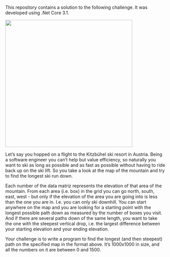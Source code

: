 This repository contains a solution to the following challenge.
It was developed using .Net Core 3.1.

<img src="https://matildastorage.blob.core.windows.net/matildaservices/bestfallseeker.png" height="400px" width="auto">

Let’s say you hopped on a flight to the Kitzbühel ski resort in Austria. Being a software engineer you 
can’t help but value efficiency, so naturally you want to ski as long as possible and as fast as possible 
without having to ride back up on the ski lift. So you take a look at the map of the mountain and try 
to find the longest ski run down.

Each number of the data matriz represents the elevation of that area of the mountain.
From each area (i.e. box) in the grid you can go north, south, east, west - but only if 
the elevation of the area you are going into is less than the one you are in. I.e. you can only ski 
downhill. You can start anywhere on the map and you are looking for a starting point with the 
longest possible path down as measured by the number of boxes you visit. And if there are several 
paths down of the same length, you want to take the one with the steepest vertical drop, i.e. the 
largest difference between your starting elevation and your ending elevation.

Your challenge is to write a program to find the longest (and then steepest) path on the specified 
map in the format above. It’s 1000x1000 in size, and all the numbers on it are between 0 and 1500.
